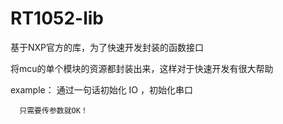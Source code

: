 # RT1052-lib
基于NXP官方的库，为了快速开发封装的函数接口

将mcu的单个模块的资源都封装出来，这样对于快速开发有很大帮助

example：
      通过一句话初始化 IO ，初始化串口
            
      只需要传参数就OK！
  
